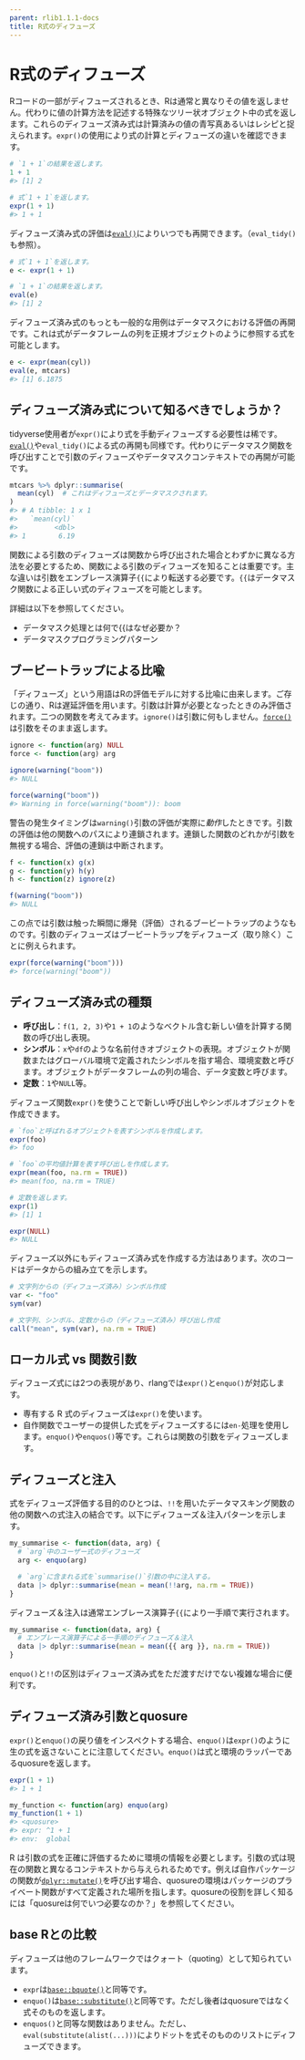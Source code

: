 ```yaml
---
parent: rlib1.1.1-docs
title: R式のディフューズ
---
```


# R式のディフューズ

Rコードの一部がディフューズされるとき、Rは通常と異なりその値を返しません。代わりに値の計算方法を記述する特殊なツリー状オブジェクト中の式を返します。これらのディフューズ済み式は計算済みの値の青写真あるいはレシピと捉えられます。`expr()`の使用により式の計算とディフューズの違いを確認できます。

```r
# `1 + 1`の結果を返します。
1 + 1
#> [1] 2

# 式`1 + 1`を返します。
expr(1 + 1)
#> 1 + 1
```

ディフューズ済み式の評価は[`eval()`](https://rdrr.io/r/base/eval.html)によりいつでも再開できます。（`eval_tidy()`も参照）。

```r
# 式`1 + 1`を返します。
e <- expr(1 + 1)

# `1 + 1`の結果を返します。
eval(e)
#> [1] 2
```

ディフューズ済み式のもっとも一般的な用例はデータマスクにおける評価の再開です。これは式がデータフレームの列を正規オブジェクトのように参照する式を可能とします。

```r
e <- expr(mean(cyl))
eval(e, mtcars)
#> [1] 6.1875
```

## ディフューズ済み式について知るべきでしょうか？

tidyverse使用者が`expr()`により式を手動ディフューズする必要性は稀です。[`eval()`](https://rdrr.io/r/base/eval.html)や`eval_tidy()`による式の再開も同様です。代わりにデータマスク関数を呼び出すことで引数のディフューズやデータマスクコンテキストでの再開が可能です。

```r
mtcars %>% dplyr::summarise(
  mean(cyl)  # これはディフューズとデータマスクされます。
)
#> # A tibble: 1 x 1
#>   `mean(cyl)`
#>         <dbl>
#> 1        6.19
```

関数による引数のディフューズは関数から呼び出された場合とわずかに異なる方法を必要とするため、関数による引数のディフューズを知ることは重要です。主な違いは引数をエンブレース演算子`{{`により転送する必要です。`{{`はデータマスク関数による正しい式のディフューズを可能とします。

詳細は以下を参照してください。

- データマスク処理とは何で{{はなぜ必要か？
- データマスクプログラミングパターン

## ブービートラップによる比喩

「ディフューズ」という用語はRの評価モデルに対する比喩に由来します。ご存じの通り、Rは遅延評価を用います。引数は計算が必要となったときのみ評価されます。二つの関数を考えてみます。`ignore()`は引数に何もしません。[`force()`](https://rdrr.io/r/base/force.html)は引数をそのまま返します。

```r
ignore <- function(arg) NULL
force <- function(arg) arg

ignore(warning("boom"))
#> NULL

force(warning("boom"))
#> Warning in force(warning("boom")): boom
```

警告の発生タイミングは`warning()`引数の評価が実際に*動作*したときです。引数の評価は他の関数へのパスにより連鎖されます。連鎖した関数のどれかが引数を無視する場合、評価の連鎖は中断されます。

```r
f <- function(x) g(x)
g <- function(y) h(y)
h <- function(z) ignore(z)

f(warning("boom"))
#> NULL
```

この点では引数は触った瞬間に爆発（評価）されるブービートラップのようなものです。引数のディフューズはブービートラップをディフューズ（取り除く）ことに例えられます。

```r
expr(force(warning("boom")))
#> force(warning("boom"))
```

## ディフューズ済み式の種類

- **呼び出し**：`f(1, 2, 3)`や`1 + 1`のようなベクトル含む新しい値を計算する関数の呼び出し表現。
- **シンボル**：`x`や`df`のような名前付きオブジェクトの表現。オブジェクトが関数またはグローバル環境で定義されたシンボルを指す場合、環境変数と呼びます。オブジェクトがデータフレームの列の場合、データ変数と呼びます。
- **定数**：`1`や`NULL`等。

ディフューズ関数`expr()`を使うことで新しい呼び出しやシンボルオブジェクトを作成できます。

```r
# `foo`と呼ばれるオブジェクトを表すシンボルを作成します。
expr(foo)
#> foo

# `foo`の平均値計算を表す呼び出しを作成します。
expr(mean(foo, na.rm = TRUE))
#> mean(foo, na.rm = TRUE)

# 定数を返します。
expr(1)
#> [1] 1

expr(NULL)
#> NULL
```

ディフューズ以外にもディフューズ済み式を作成する方法はあります。次のコードはデータからの組み立てを示します。

```r
# 文字列からの（ディフューズ済み）シンボル作成
var <- "foo"
sym(var)

# 文字列、シンボル、定数からの（ディフューズ済み）呼び出し作成
call("mean", sym(var), na.rm = TRUE)
```

## ローカル式 vs 関数引数

ディフューズ式には2つの表現があり、rlangでは`expr()`と`enquo()`が対応します。

- 専有する R 式のディフューズは`expr()`を使います。
- 自作関数でユーザーの提供した式をディフューズするには`en-`処理を使用します。`enquo()`や`enquos()`等です。これらは関数の引数をディフューズします。

## ディフューズと注入

式をディフューズ評価する目的のひとつは、`!!`を用いたデータマスキング関数の他の関数への式注入の結合です。以下にディフューズ＆注入パターンを示します。

```r
my_summarise <- function(data, arg) {
  # `arg`中のユーザー式のディフューズ
  arg <- enquo(arg)

  # `arg`に含まれる式を`summarise()`引数の中に注入する。
  data |> dplyr::summarise(mean = mean(!!arg, na.rm = TRUE))
}
```

ディフューズ＆注入は通常エンブレース演算子`{{`により一手順で実行されます。

```r
my_summarise <- function(data, arg) {
  # エンブレース演算子による一手順のディフューズ＆注入
  data |> dplyr::summarise(mean = mean({{ arg }}, na.rm = TRUE))
}
```

`enquo()`と`!!`の区別はディフューズ済み式をただ渡すだけでない複雑な場合に便利です。

## ディフューズ済み引数とquosure

`expr()`と`enquo()`の戻り値をインスペクトする場合、`enquo()`は`expr()`のように生の式を返さないことに注意してください。`enquo()`は式と環境のラッパーであるquosureを返します。

```r
expr(1 + 1)
#> 1 + 1

my_function <- function(arg) enquo(arg)
my_function(1 + 1)
#> <quosure>
#> expr: ^1 + 1
#> env:  global
```

R は引数の式を正確に評価するために環境の情報を必要とします。引数の式は現在の関数と異なるコンテキストから与えられるためです。例えば自作パッケージの関数が[`dplyr::mutate()`](https://dplyr.tidyverse.org/reference/mutate.html)を呼び出す場合、quosureの環境はパッケージのプライベート関数がすべて定義された場所を指します。quosureの役割を詳しく知るには「quosureは何でいつ必要なのか？」を参照してください。

## base Rとの比較

ディフューズは他のフレームワークではクォート（quoting）として知られています。

- `expr`は[`base::bquote()`](https://rdrr.io/r/base/bquote.html)と同等です。
- `enquo()`は[`base::substitute()`](https://rdrr.io/r/base/substitute.html)と同等です。ただし後者はquosureではなく式そのものを返します。
- `enquos()`と同等な関数はありません。ただし、`eval(substitute(alist(...)))`によりドットを式そのもののリストにディフューズできます。
